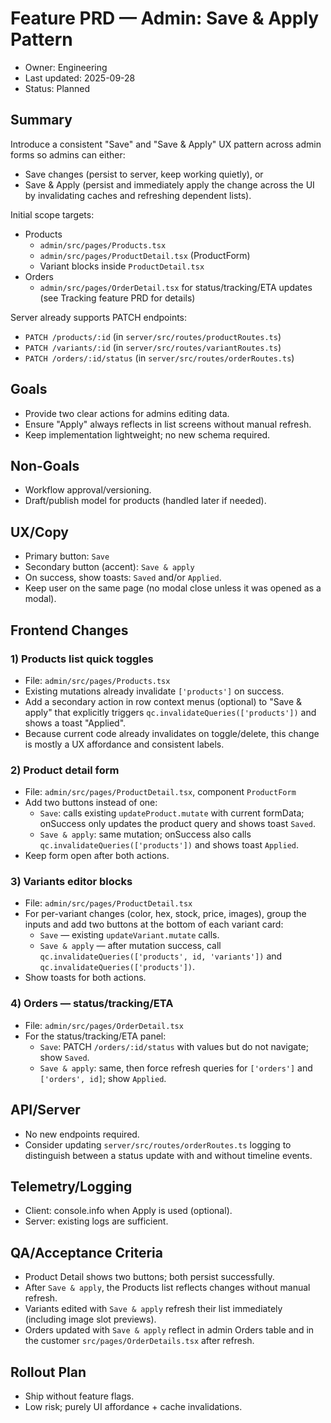 # Feature PRD — Admin: Save & Apply Pattern

- Owner: Engineering
- Last updated: 2025-09-28
- Status: Planned

## Summary
Introduce a consistent "Save" and "Save & Apply" UX pattern across admin forms so admins can either:
- Save changes (persist to server, keep working quietly), or
- Save & Apply (persist and immediately apply the change across the UI by invalidating caches and refreshing dependent lists).

Initial scope targets:
- Products
  - `admin/src/pages/Products.tsx`
  - `admin/src/pages/ProductDetail.tsx` (ProductForm)
  - Variant blocks inside `ProductDetail.tsx`
- Orders
  - `admin/src/pages/OrderDetail.tsx` for status/tracking/ETA updates (see Tracking feature PRD for details)

Server already supports PATCH endpoints:
- `PATCH /products/:id` (in `server/src/routes/productRoutes.ts`)
- `PATCH /variants/:id` (in `server/src/routes/variantRoutes.ts`)
- `PATCH /orders/:id/status` (in `server/src/routes/orderRoutes.ts`)

## Goals
- Provide two clear actions for admins editing data.
- Ensure "Apply" always reflects in list screens without manual refresh.
- Keep implementation lightweight; no new schema required.

## Non-Goals
- Workflow approval/versioning.
- Draft/publish model for products (handled later if needed).

## UX/Copy
- Primary button: `Save`
- Secondary button (accent): `Save & apply`
- On success, show toasts: `Saved` and/or `Applied`.
- Keep user on the same page (no modal close unless it was opened as a modal).

## Frontend Changes

### 1) Products list quick toggles
- File: `admin/src/pages/Products.tsx`
- Existing mutations already invalidate `['products']` on success.
- Add a secondary action in row context menus (optional) to "Save & apply" that explicitly triggers `qc.invalidateQueries(['products'])` and shows a toast "Applied".
- Because current code already invalidates on toggle/delete, this change is mostly a UX affordance and consistent labels.

### 2) Product detail form
- File: `admin/src/pages/ProductDetail.tsx`, component `ProductForm`
- Add two buttons instead of one:
  - `Save`: calls existing `updateProduct.mutate` with current formData; onSuccess only updates the product query and shows toast `Saved`.
  - `Save & apply`: same mutation; onSuccess also calls `qc.invalidateQueries(['products'])` and shows toast `Applied`.
- Keep form open after both actions.

### 3) Variants editor blocks
- File: `admin/src/pages/ProductDetail.tsx`
- For per-variant changes (color, hex, stock, price, images), group the inputs and add two buttons at the bottom of each variant card:
  - `Save` — existing `updateVariant.mutate` calls.
  - `Save & apply` — after mutation success, call `qc.invalidateQueries(['products', id, 'variants'])` and `qc.invalidateQueries(['products'])`.
- Show toasts for both actions.

### 4) Orders — status/tracking/ETA
- File: `admin/src/pages/OrderDetail.tsx`
- For the status/tracking/ETA panel:
  - `Save`: PATCH `/orders/:id/status` with values but do not navigate; show `Saved`.
  - `Save & apply`: same, then force refresh queries for `['orders']` and `['orders', id]`; show `Applied`.

## API/Server
- No new endpoints required.
- Consider updating `server/src/routes/orderRoutes.ts` logging to distinguish between a status update with and without timeline events.

## Telemetry/Logging
- Client: console.info when Apply is used (optional).
- Server: existing logs are sufficient.

## QA/Acceptance Criteria
- Product Detail shows two buttons; both persist successfully.
- After `Save & apply`, the Products list reflects changes without manual refresh.
- Variants edited with `Save & apply` refresh their list immediately (including image slot previews).
- Orders updated with `Save & apply` reflect in admin Orders table and in the customer `src/pages/OrderDetails.tsx` after refresh.

## Rollout Plan
- Ship without feature flags.
- Low risk; purely UI affordance + cache invalidations.
